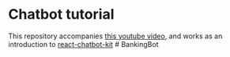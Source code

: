 # Chatbot tutorial

This repository accompanies [this youtube video](https://youtu.be/vTpk-PKZwTs), and works as an introduction to [react-chatbot-kit](https://fredrikoseberg.github.io/react-chatbot-kit-docs/)
#   B a n k i n g B o t  
 